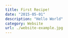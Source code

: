```yaml
---
title: First Recipe!
date: "2015-05-01"
description: "Hello World"
category: Website
url: ./website-example.jpg
---
```

